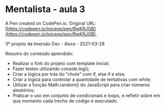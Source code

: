 # Mentalista - aula 3

A Pen created on CodePen.io. Original URL: [https://codepen.io/joiceop/pen/RwKRJGB](https://codepen.io/joiceop/pen/RwKRJGB).

3º projeto da Imersão Dev - Alura - 2021-03-28

Resumo do conteúdo aprendido:
- Realizar o fork do projeto com template inicial;
- Fazer testes utilizando console.log();
- Criar a lógica por trás do "chute" com if, else if e else;
- Criar a lógica para controlar a quantidade de tentativas com while;
- Utilizar a função Math.random() do JavaScript para criar números aleatórios;
- Praticar o uso em conjunto de condicionais e loops, e refletir sobre em que momento cada trecho de código é executado.
